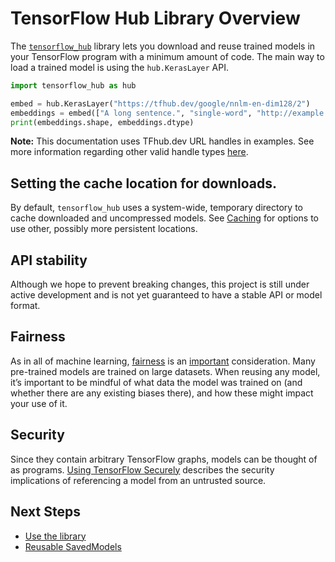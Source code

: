 
# TensorFlow Hub Library Overview

The [`tensorflow_hub`](https://github.com/tensorflow/hub) library lets you
download and reuse trained models in your TensorFlow program with a minimum
amount of code. The main way to load a trained model is using the
`hub.KerasLayer` API.

```python
import tensorflow_hub as hub

embed = hub.KerasLayer("https://tfhub.dev/google/nnlm-en-dim128/2")
embeddings = embed(["A long sentence.", "single-word", "http://example.com"])
print(embeddings.shape, embeddings.dtype)
```
**Note:** This documentation uses TFhub.dev URL handles in examples. See more
information regarding other valid handle types [here](tf2_saved_model.md#model_handles).

## Setting the cache location for downloads.

By default, `tensorflow_hub` uses a system-wide, temporary directory to cache
downloaded and uncompressed models. See [Caching](caching.md) for options to use
other, possibly more persistent locations.

## API stability

Although we hope to prevent breaking changes, this project is still under active
development and is not yet guaranteed to have a stable API or model format.

## Fairness

As in all of machine learning, [fairness](http://ml-fairness.com) is an
[important](https://research.googleblog.com/2016/10/equality-of-opportunity-in-machine.html)
consideration. Many pre-trained models are trained on large datasets. When
reusing any model, it’s important to be mindful of what data the model was
trained on (and whether there are any existing biases there), and how these
might impact your use of it.

## Security

Since they contain arbitrary TensorFlow graphs, models can be thought of as
programs.
[Using TensorFlow Securely](https://github.com/tensorflow/tensorflow/blob/master/SECURITY.md)
describes the security implications of referencing a model from an untrusted
source.

## Next Steps

-   [Use the library](tf2_saved_model.md)
-   [Reusable SavedModels](reusable_saved_models.md)
